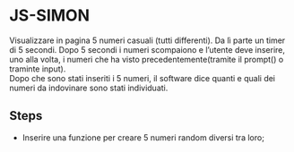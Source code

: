 JS-SIMON
===
Visualizzare in pagina 5 numeri casuali (tutti differenti). Da lì parte un timer di 5 secondi.
Dopo 5 secondi i numeri scompaiono e l’utente deve inserire, uno alla volta, i numeri che ha visto precedentemente(tramite il prompt() o traminte input).<br>
Dopo che sono stati inseriti i 5 numeri, il software dice quanti e quali dei numeri da indovinare sono stati individuati.
## Steps
- Inserire una funzione per creare 5 numeri random diversi tra loro;
